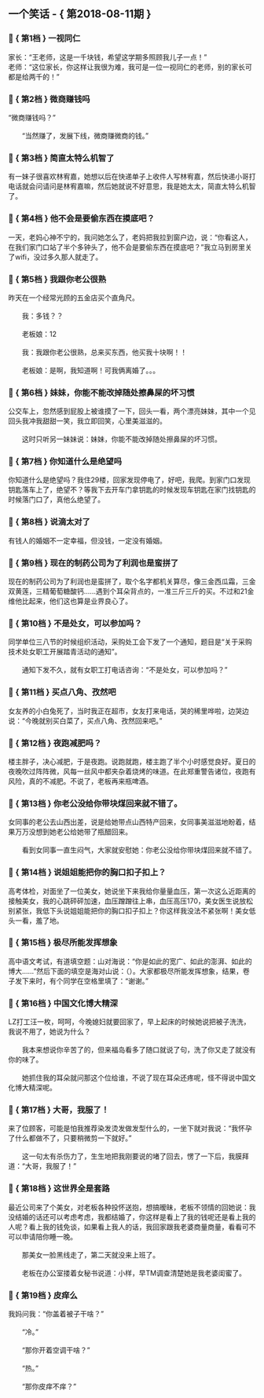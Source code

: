 ## 一个笑话 - { 第2018-08-11期 }
</hr>

### :jack_o_lantern: { 第1档 } 一视同仁
家长：“王老师，这是一千块钱，希望这学期多照顾我儿子一点！”<br/>老师：“这位家长，你这样让我很为难，我可是一位一视同仁的老师，别的家长可都是给两千的！”


### :jack_o_lantern: { 第2档 } 微商赚钱吗
“微商赚钱吗？”<br/><br/>　　“当然赚了，发展下线，微商赚微商的钱。”


### :jack_o_lantern: { 第3档 } 简直太特么机智了
有一妹子很喜欢林宥嘉，她想以后在快递单子上收件人写林宥嘉，然后快递小哥打电话就会问请问是林宥嘉嘛，然后她就说不好意思，我是她太太，简直太特么机智了。


### :jack_o_lantern: { 第4档 } 他不会是要偷东西在摸底吧？
一天，老妈心神不宁的，我问她怎么了，老妈把我拉到窗户边，说：“你看这人，在我们家门口站了半个多钟头了，他不会是要偷东西在摸底吧？”我立马到房里关了wifi，没过多久那人就走了。


### :jack_o_lantern: { 第5档 } 我跟你老公很熟
昨天在一个经常光顾的五金店买个直角尺。<br/><br/>　　我：多钱？？<br/><br/>　　老板娘：12<br/><br/>　　我：我跟你老公很熟，总来买东西，他买我十块啊！！<br/><br/>　　老板娘：是啊，我知道啊！可我俩离婚了。。。


### :jack_o_lantern: { 第6档 } 妹妹，你能不能改掉随处擦鼻屎的坏习惯
公交车上，忽然感到屁股上被谁摸了一下，回头一看，两个漂亮妹妹，其中一个见回头我冲我甜甜一笑，我立即回笑，心里美滋滋的。<br/><br/>　　这时只听另一妹妹说：妹妹，你能不能改掉随处擦鼻屎的坏习惯。


### :jack_o_lantern: { 第7档 } 你知道什么是绝望吗
你知道什么是绝望吗？我住29楼，回家发现停电了，好吧，我爬。到家门口发现钥匙落车上了，绝望不？等我下去开车门拿钥匙的时候发现车钥匙在家门找钥匙的时候落门口了，真他么绝望了。


### :jack_o_lantern: { 第8档 } 说滴太对了
有钱人的婚姻不一定幸福，但没钱，一定没有婚姻。


### :jack_o_lantern: { 第9档 } 现在的制药公司为了利润也是蛮拼了
现在的制药公司为了利润也是蛮拼了，取个名字都机关算尽，像三金西瓜霜，三金双黄莲，三精葡萄糖酸钙......遇到个耳朵背点的，一准三斤三斤的买。不过和21金维他比起来，他们这也算是业界良心了。


### :jack_o_lantern: { 第10档 } 不是处女，可以参加吗？
同学单位三八节的时候组织活动，采购处工会下发了一个通知，题目是“关于采购技术处女职工开展踏青活动的通知”。<br/><br/>　　通知下发不久，就有女职工打电话咨询：“不是处女，可以参加吗？”


### :jack_o_lantern: { 第11档 } 买点八角、孜然吧
女友养的小白兔死了，当时我正在超市，女友打来电话，哭的稀里哗啦，边哭边说：“今晚就别买白菜了，买点八角、孜然回来吧。”


### :jack_o_lantern: { 第12档 } 夜跑减肥吗？
楼主胖子，决心减肥，于是夜跑。说跑就跑，楼主跑了半个小时感觉良好。夏日的夜晚吹过阵阵微，风每一丝风中都夹杂着烧烤的味道。在此郑重警告诸位，夜跑有风险，真的不减肥。不说了，老板再来瓶啤酒。


### :jack_o_lantern: { 第13档 } 你老公没给你带块煤回来就不错了。
女同事的老公去山西出差，说是给她带点山西特产回来，女同事美滋滋地盼着，结果万万没想到她老公给她带了瓶醋回来。<br/><br/>　　看到女同事一直生闷气，大家就安慰她：你老公没给你带块煤回来就不错了。


### :jack_o_lantern: { 第14档 } 说姐姐能把你的胸口扣子扣上？
高考体检，对面坐了一位美女，她说坐下来我给你量量血压，第一次这么近距离的接触美女，我的心跳砰砰加速，血压蹭蹭往上串，血压高压170，美女医生说放松别紧张，我低下头说姐姐能把你的胸口扣子扣上？你这样我没法不紧张啊！美女低头一看，羞了地。


### :jack_o_lantern: { 第15档 } 极尽所能发挥想象
高中语文考试，有道填空题：山对海说：“你是如此的宽广、如此的澎湃、如此的博大……”然后下面的填空是海对山说：（）。大家都极尽所能发挥想象，结果，卷子发下来时，有个同学在空格里填了：“谢谢。”


### :jack_o_lantern: { 第16档 } 中国文化博大精深
LZ打工汪一枚，呵呵，今晚媳妇就要回家了，早上起床的时候她说把被子洗洗，我说不用了，她说为什么？<br/><br/>　　我本来想说你辛苦了的，但来福岛看多了随口就说了句，洗了你又走了就没有你的味了。<br/><br/>　　她抓住我的耳朵就问那这个位给谁，不说了现在耳朵还疼呢，怪不得说中国文化博大精深呢。


### :jack_o_lantern: { 第17档 } 大哥，我服了！
来了位顾客，可能是怕我推荐染发烫发做发型什么的，一坐下就对我说：“我怀孕了什么都做不了，只要稍微剪一下就好。”<br/><br/>　　这一句太有杀伤力了，生生地把我刚要说的堵了回去，愣了一下后，我膜拜道：“大哥，我服了！”


### :jack_o_lantern: { 第18档 } 这世界全是套路
最近公司来了个美女，对老板各种投怀送抱，想搞暧昧，老板不领情的回她说：我没结婚的话还可以考虑考虑，我都结婚了，你这样是看上了我的钱呢还是看上我的人呢？看上我的钱免谈，如果看上我人的话，我回家跟我老婆商量商量，看看可不可以申请陪你睡一晚。<br/><br/>　　那美女一脸黑线走了，第二天就没来上班了。<br/><br/>　　老板在办公室搂着女秘书说道：小样，早TM调查清楚她是我老婆闺蜜了。


### :jack_o_lantern: { 第19档 } 皮痒么
我妈问我：“你盖着被子干啥？”<br/><br/>　　“冷。”<br/><br/>　　“那你开着空调干啥？”<br/><br/>　　“热。”<br/><br/>　　“那你皮痒不痒？”

